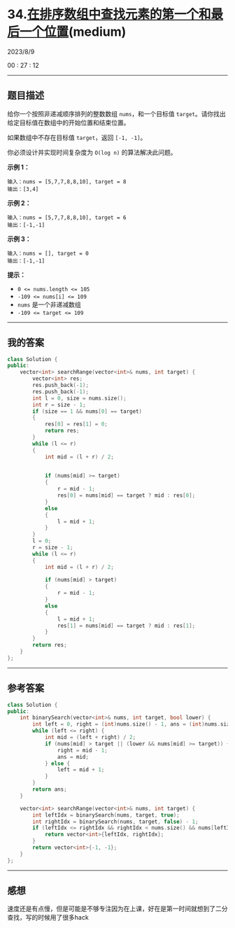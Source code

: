 # 34.[在排序数组中查找元素的第一个和最后一个位置](https://leetcode.cn/problems/find-first-and-last-position-of-element-in-sorted-array/)(medium)

2023/8/9

00 : 27 : 12

---

## 题目描述

给你一个按照非递减顺序排列的整数数组 `nums`，和一个目标值 `target`。请你找出给定目标值在数组中的开始位置和结束位置。

如果数组中不存在目标值 `target`，返回 `[-1, -1]`。

你必须设计并实现时间复杂度为 `O(log n)` 的算法解决此问题。

 

**示例 1：**

```
输入：nums = [5,7,7,8,8,10], target = 8
输出：[3,4]
```

**示例 2：**

```
输入：nums = [5,7,7,8,8,10], target = 6
输出：[-1,-1]
```

**示例 3：**

```
输入：nums = [], target = 0
输出：[-1,-1]
```

 

**提示：**

- `0 <= nums.length <= 105`
- `-109 <= nums[i] <= 109`
- `nums` 是一个非递减数组
- `-109 <= target <= 109`

----

## 我的答案

```c++
class Solution {
public:
    vector<int> searchRange(vector<int>& nums, int target) {
        vector<int> res;
        res.push_back(-1);
        res.push_back(-1);
        int l = 0, size = nums.size();
        int r = size - 1;
        if (size == 1 && nums[0] == target)
        {
            res[0] = res[1] = 0;
            return res;
        }
        while (l <= r)
        {
            int mid = (l + r) / 2;
            

            if (nums[mid] >= target)
            {
                r = mid - 1;
                res[0] = nums[mid] == target ? mid : res[0];
            }
            else
            {
                l = mid + 1;
            }
        }
        l = 0;
        r = size - 1;
        while (l <= r)
        {
            int mid = (l + r) / 2;
            
            if (nums[mid] > target)
            {
                r = mid - 1;
            }
            else
            {
                l = mid + 1;
                res[1] = nums[mid] == target ? mid : res[1];
            }
        }
        return res;
    }
};
```

---

## 参考答案

```cpp
class Solution { 
public:
    int binarySearch(vector<int>& nums, int target, bool lower) {
        int left = 0, right = (int)nums.size() - 1, ans = (int)nums.size();
        while (left <= right) {
            int mid = (left + right) / 2;
            if (nums[mid] > target || (lower && nums[mid] >= target)) {
                right = mid - 1;
                ans = mid;
            } else {
                left = mid + 1;
            }
        }
        return ans;
    }

    vector<int> searchRange(vector<int>& nums, int target) {
        int leftIdx = binarySearch(nums, target, true);
        int rightIdx = binarySearch(nums, target, false) - 1;
        if (leftIdx <= rightIdx && rightIdx < nums.size() && nums[leftIdx] == target && nums[rightIdx] == target) {
            return vector<int>{leftIdx, rightIdx};
        } 
        return vector<int>{-1, -1};
    }
};
```

---

## 感想

速度还是有点慢，但是可能是不够专注因为在上课，好在是第一时间就想到了二分查找，写的时候用了很多hack

